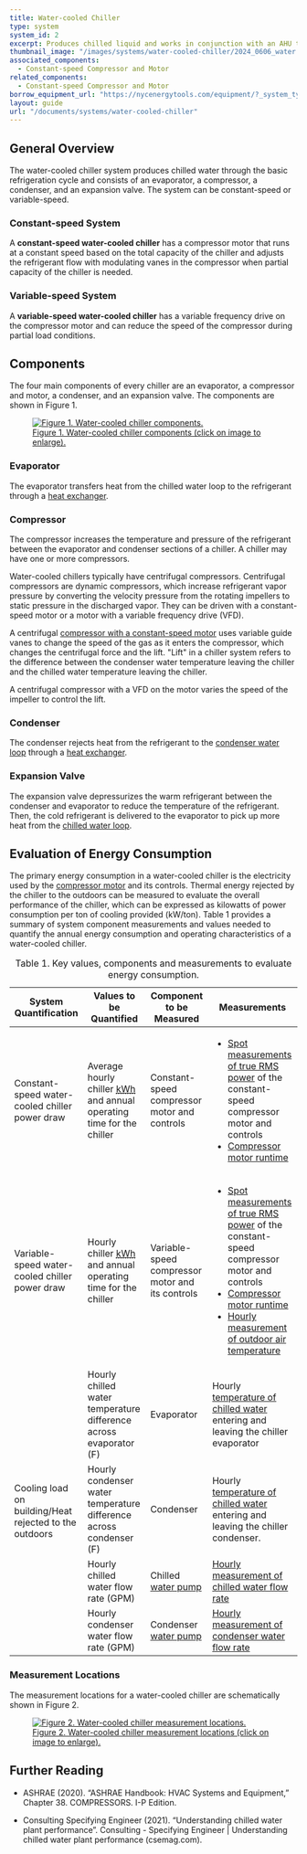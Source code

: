 ```yaml
---
title: Water-cooled Chiller
type: system
system_id: 2
excerpt: Produces chilled liquid and works in conjunction with an AHU to provide cooling. The condenser side rejects heat to the outdoor air using cooling towers.
thumbnail_image: "/images/systems/water-cooled-chiller/2024_0606_water cooled chiller system_thumbnail_RESIZED-01.jpg"
associated_components:
  - Constant-speed Compressor and Motor
related_components:
  - Constant-speed Compressor and Motor
borrow_equipment_url: "https://nycenergytools.com/equipment/?_system_type=chiller"
layout: guide
url: "/documents/systems/water-cooled-chiller"
---
```


## General Overview

The water-cooled chiller system produces chilled water through the basic refrigeration cycle and consists of an evaporator, a compressor, a condenser, and an expansion valve. The system can be constant-speed or variable-speed.

### Constant-speed System

A <strong>constant-speed water-cooled chiller</strong> has a compressor motor that runs at a constant speed based on the total capacity of the chiller and adjusts the refrigerant flow with modulating vanes in the compressor when partial capacity of the chiller is needed.

### Variable-speed System

A <strong>variable-speed water-cooled chiller</strong> has a variable frequency drive on the compressor motor and can reduce the speed of the compressor during partial load conditions. 

## Components

The four main components of every chiller are an evaporator, a compressor and motor, a condenser, and an expansion valve. The components are shown in Figure 1. 

<a href="/images/systems/water-cooled-chiller/2024_0425_WCC system_figure 1 updated.jpg">
<figure class="figure">
  <img src="/images/systems/water-cooled-chiller/2024_0425_WCC system_figure 1 updated.jpg" class="figure-img img-fluid rounded" alt="Figure 1. Water-cooled chiller components.">
  <figcaption class="figure-caption text-left">Figure 1. Water-cooled chiller components (click on image to enlarge).</figcaption>
</figure>
</a>

### Evaporator

The evaporator transfers heat from the chilled water loop to the refrigerant through a [heat exchanger](/documents/components/liquid-to-liquid-heat-exchanger). 

### Compressor

The compressor increases the temperature and pressure of the refrigerant between the evaporator and condenser sections of a chiller. A chiller may have one or more compressors.

Water-cooled chillers typically have centrifugal compressors. Centrifugal compressors are dynamic compressors, which increase refrigerant vapor pressure by converting the velocity pressure from the rotating impellers to static pressure in the discharged vapor. They can be driven with a constant-speed motor or a motor with a variable frequency drive (VFD).

A centrifugal [compressor with a constant-speed motor](/documents/components/constant-speed-compressor-and-motor) uses variable guide vanes to change the speed of the gas as it enters the compressor, which changes the centrifugal force and the lift. "Lift" in a chiller system refers to the difference between the condenser water temperature leaving the chiller and the chilled water temperature leaving the chiller. 

A centrifugal compressor with a VFD on the motor varies the speed of the impeller to control the lift.

### Condenser

The condenser rejects heat from the refrigerant to the [condenser water loop](/documents/systems/condenser-water-loop) through a [heat exchanger](/documents/components/liquid-to-liquid-heat-exchanger).

### Expansion Valve

The expansion valve depressurizes the warm refrigerant between the condenser and evaporator to reduce the temperature of the refrigerant. Then, the cold refrigerant is delivered to the evaporator to pick up more heat from the [chilled water loop](/documents/systems/chilled-water-loop). 

## Evaluation of Energy Consumption

The primary energy consumption in a water-cooled chiller is the electricity used by the [compressor motor](/documents/components/constant-speed-compressor-and-motor) and its controls. Thermal energy rejected by the chiller to the outdoors can be measured to evaluate the overall performance of the chiller, which can be expressed as kilowatts of power consumption per ton of cooling provided (kW/ton). Table 1 provides a summary of system component measurements and values needed to quantify the annual energy consumption and operating characteristics of a water-cooled chiller. 

<div class="table-wrapper">
<table>
    <caption>Table 1. Key values, components and measurements to evaluate energy consumption.</caption>
    <thead>
        <tr>
            <th>
                System Quantification
            </th>
            <th>
                Values to be Quantified
            </th>
            <th>
                Component to be Measured
            </th>
            <th>
                Measurements
            </th>
        </tr>
    </thead>
    <tbody>
        <tr>
            <td>
                Constant-speed water-cooled chiller power draw
            </td>
            <td>
                Average hourly chiller <a class="glossary-link" href="/glossary#kwh"><abbr title="Kilowatt Hour">kWh</abbr></a> and annual operating time for the chiller
            </td>
            <td>
                Constant-speed compressor motor and controls
            </td>
            <td>
                <ul>
                    <li><a href="/documents/measurement-technique/electrical-spot-measurement">Spot measurements of true RMS power</a> of the constant-speed compressor motor and controls</li>
                    <li><a href="/documents/measurement-technique/motor-runtime">Compressor motor runtime</a></li>
                </ul>
            </td>
        </tr>
        <tr>
            <td>
                Variable-speed water-cooled chiller power draw
            </td>
            <td>
                Hourly chiller <a class="glossary-link" href="/glossary#kwh"><abbr title="Kilowatt Hour">kWh</abbr></a> and annual operating time for the chiller
            </td>
            <td>
                Variable-speed compressor motor and its controls
            </td>
            <td>
                <ul>
                    <li><a href="/documents/measurement-technique/electrical-spot-measurement">Spot measurements of true RMS power</a> of the constant-speed compressor motor and controls</li> 
                    <li><a href="/documents/measurement-technique/motor-runtime">Compressor motor runtime</a></li> 
                    <li><a href="/documents/measurement-technique/outside-air-temperature">Hourly measurement of outdoor air temperature</a></li>
            </td>
        </tr>
        <tr>
            <td rowspan="4" style="vertical-align:middle; border-bottom:none;">
                Cooling load on building/Heat rejected to the outdoors
            </td>
            <td>
                Hourly chilled water temperature difference across evaporator (F)
            </td>
            <td>
                Evaporator
            </td>
            <td>
                Hourly <a href="/documents/measurement-technique/pipe-surface-water-temperature">temperature of chilled water</a> entering and leaving the chiller evaporator
            </td>
        </tr>
        <tr>
            <td>
                Hourly condenser water temperature difference across condenser (F)
            </td>
            <td>
                Condenser
            </td>
            <td>
                Hourly <a href="/documents/measurement-technique/pipe-surface-water-temperature">temperature of chilled water</a> entering and leaving the chiller condenser.
            </td>
        </tr>
        <tr>
            <td>
                Hourly chilled water flow rate (GPM)
            </td>
            <td>
                Chilled <a href="/documents/components/constant-speed-constant-volume-pump-motor">water pump</a>
            </td>
            <td>
                <a href="/documents/measurement-technique/water-flow-rate">Hourly measurement of chilled water flow rate</a>
            </td>
        </tr>
        <tr>
            <td>
                Hourly condenser water flow rate (GPM)
            </td>
            <td>
                Condenser <a href="/documents/components/constant-speed-constant-volume-pump-motor">water pump</a>
            </td>
            <td>
                <a href="/documents/measurement-technique/water-flow-rate">Hourly measurement of condenser water flow rate</a>
            </td>
        </tr>
    </tbody>
</table> 
</div>

### Measurement Locations

The measurement locations for a water-cooled chiller are schematically shown in Figure 2.

<a href="/images/systems/water-cooled-chiller/2024_0425_WCC system_figure 2 updated.jpg">
<figure class="figure">
  <img src="/images/systems/water-cooled-chiller/2024_0425_WCC system_figure 2 updated.jpg" class="figure-img img-fluid rounded" alt="Figure 2. Water-cooled chiller measurement locations.">
  <figcaption class="figure-caption text-left">Figure 2. Water-cooled chiller measurement locations (click on image to enlarge).</figcaption>
</figure>
</a>

## Further Reading

- ASHRAE (2020). “ASHRAE Handbook: HVAC Systems and Equipment,” Chapter 38. COMPRESSORS. I-P Edition.

- Consulting Specifying Engineer (2021). “Understanding chilled water plant performance”. Consulting - Specifying Engineer | Understanding chilled water plant performance (csemag.com).